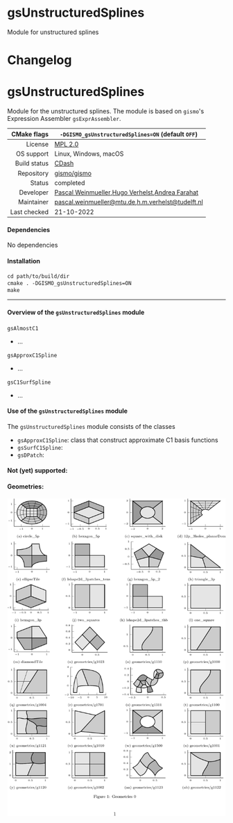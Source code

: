 # gsUnstructuredSplines
Module for unstructured splines

# Changelog


# gsUnstructuredSplines

Module for the unstructured splines. The module is based on `gismo`'s Expression Assembler `gsExprAssembler`.

|CMake flags|```-DGISMO_gsUnstructuredSplines=ON``` (default ```OFF```)|
|--:|---|
|License|[MPL 2.0](https://www.mozilla.org/en-US/MPL/2.0/)|
|OS support|Linux, Windows, macOS|
|Build status| [CDash](link) |
|Repository|[gismo/gismo](https://github.com/gismo/gismo)|
|Status|completed|
|Developer|[Pascal Weinmueller](https://github.com/weinmueller),[Hugo Verhelst](https://github.com/hverhelst),[Andrea Farahat](https://github.com/AndreaFarahat)|
|Maintainer|[pascal.weinmueller@mtu.de](mailto:pascal.weinmueller@mtu.de),[h.m.verhelst@tudelft.nl](mailto:h.m.verhelst@tudelft.nl)|
|Last checked|21-10-2022|

#### Dependencies
No dependencies

#### Installation
```
cd path/to/build/dir
cmake . -DGISMO_gsUnstructuredSplines=ON
make
```

***

#### Overview of the `gsUnstructuredSplines` module
`gsAlmostC1`
* ...

`gsApproxC1Spline`
* ...

`gsC1SurfSpline`
* ...

#### Use of the `gsUnstructuredSplines` module
The `gsUnstructuredSplines` module consists of the classes
* `gsApproxC1Spline`: class that construct approximate C1 basis functions
* `gsSurfC1Spline`: 
* `gsDPatch`: 


#### Not (yet) supported:

#### Geometries:

![plot](./readme/dictionary_geometries.png)

